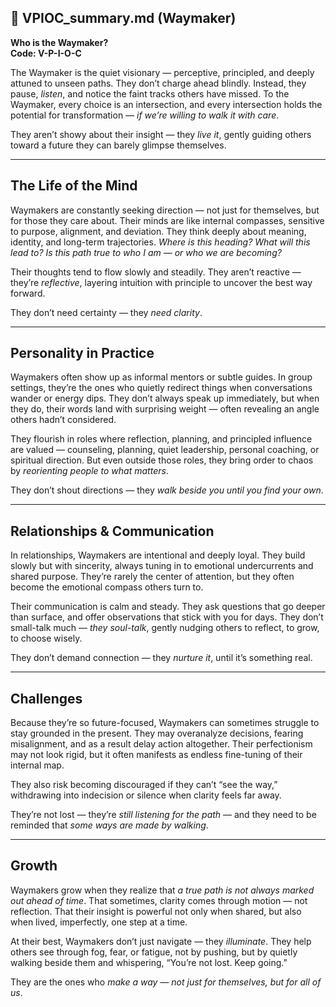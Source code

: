 ## 📄 VPIOC_summary.md (Waymaker)

**Who is the Waymaker?**  
**Code: V-P-I-O-C**

The Waymaker is the quiet visionary — perceptive, principled, and deeply attuned to unseen paths. They don’t charge ahead blindly. Instead, they pause, *listen*, and notice the faint tracks others have missed. To the Waymaker, every choice is an intersection, and every intersection holds the potential for transformation — *if we’re willing to walk it with care*.

They aren’t showy about their insight — they *live it*, gently guiding others toward a future they can barely glimpse themselves.

---

## The Life of the Mind

Waymakers are constantly seeking direction — not just for themselves, but for those they care about. Their minds are like internal compasses, sensitive to purpose, alignment, and deviation. They think deeply about meaning, identity, and long-term trajectories. *Where is this heading? What will this lead to? Is this path true to who I am — or who we are becoming?*

Their thoughts tend to flow slowly and steadily. They aren’t reactive — they’re *reflective*, layering intuition with principle to uncover the best way forward.

They don’t need certainty — they *need clarity*.

---

## Personality in Practice

Waymakers often show up as informal mentors or subtle guides. In group settings, they’re the ones who quietly redirect things when conversations wander or energy dips. They don’t always speak up immediately, but when they do, their words land with surprising weight — often revealing an angle others hadn’t considered.

They flourish in roles where reflection, planning, and principled influence are valued — counseling, planning, quiet leadership, personal coaching, or spiritual direction. But even outside those roles, they bring order to chaos by *reorienting people to what matters*.

They don’t shout directions — they *walk beside you until you find your own*.

---

## Relationships & Communication

In relationships, Waymakers are intentional and deeply loyal. They build slowly but with sincerity, always tuning in to emotional undercurrents and shared purpose. They’re rarely the center of attention, but they often become the emotional compass others turn to.

Their communication is calm and steady. They ask questions that go deeper than surface, and offer observations that stick with you for days. They don’t small-talk much — *they soul-talk*, gently nudging others to reflect, to grow, to choose wisely.

They don’t demand connection — they *nurture it*, until it’s something real.

---

## Challenges

Because they’re so future-focused, Waymakers can sometimes struggle to stay grounded in the present. They may overanalyze decisions, fearing misalignment, and as a result delay action altogether. Their perfectionism may not look rigid, but it often manifests as endless fine-tuning of their internal map.

They also risk becoming discouraged if they can’t “see the way,” withdrawing into indecision or silence when clarity feels far away.

They’re not lost — they’re *still listening for the path* — and they need to be reminded that *some ways are made by walking*.

---

## Growth

Waymakers grow when they realize that *a true path is not always marked out ahead of time*. That sometimes, clarity comes through motion — not reflection. That their insight is powerful not only when shared, but also when lived, imperfectly, one step at a time.

At their best, Waymakers don’t just navigate — they *illuminate*. They help others see through fog, fear, or fatigue, not by pushing, but by quietly walking beside them and whispering, “You’re not lost. Keep going.”

They are the ones who *make a way — not just for themselves, but for all of us*.
